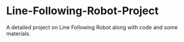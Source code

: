 # Line-Following-Robot-Project
A detailed project on Line Following Robot along with code and some materials.
